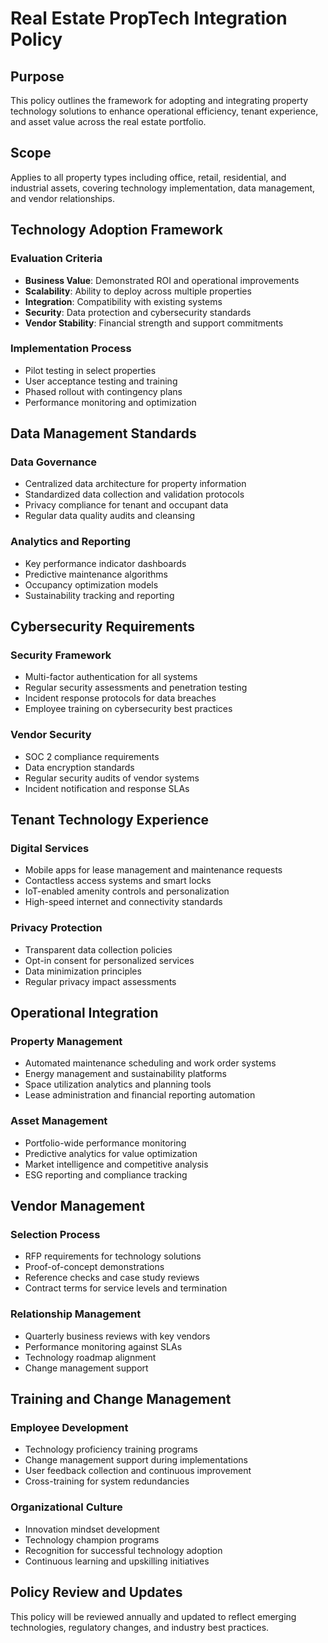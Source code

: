 # Real Estate PropTech Integration Policy

## Purpose
This policy outlines the framework for adopting and integrating property technology solutions to enhance operational efficiency, tenant experience, and asset value across the real estate portfolio.

## Scope
Applies to all property types including office, retail, residential, and industrial assets, covering technology implementation, data management, and vendor relationships.

## Technology Adoption Framework

### Evaluation Criteria
- **Business Value**: Demonstrated ROI and operational improvements
- **Scalability**: Ability to deploy across multiple properties
- **Integration**: Compatibility with existing systems
- **Security**: Data protection and cybersecurity standards
- **Vendor Stability**: Financial strength and support commitments

### Implementation Process
- Pilot testing in select properties
- User acceptance testing and training
- Phased rollout with contingency plans
- Performance monitoring and optimization

## Data Management Standards

### Data Governance
- Centralized data architecture for property information
- Standardized data collection and validation protocols
- Privacy compliance for tenant and occupant data
- Regular data quality audits and cleansing

### Analytics and Reporting
- Key performance indicator dashboards
- Predictive maintenance algorithms
- Occupancy optimization models
- Sustainability tracking and reporting

## Cybersecurity Requirements

### Security Framework
- Multi-factor authentication for all systems
- Regular security assessments and penetration testing
- Incident response protocols for data breaches
- Employee training on cybersecurity best practices

### Vendor Security
- SOC 2 compliance requirements
- Data encryption standards
- Regular security audits of vendor systems
- Incident notification and response SLAs

## Tenant Technology Experience

### Digital Services
- Mobile apps for lease management and maintenance requests
- Contactless access systems and smart locks
- IoT-enabled amenity controls and personalization
- High-speed internet and connectivity standards

### Privacy Protection
- Transparent data collection policies
- Opt-in consent for personalized services
- Data minimization principles
- Regular privacy impact assessments

## Operational Integration

### Property Management
- Automated maintenance scheduling and work order systems
- Energy management and sustainability platforms
- Space utilization analytics and planning tools
- Lease administration and financial reporting automation

### Asset Management
- Portfolio-wide performance monitoring
- Predictive analytics for value optimization
- Market intelligence and competitive analysis
- ESG reporting and compliance tracking

## Vendor Management

### Selection Process
- RFP requirements for technology solutions
- Proof-of-concept demonstrations
- Reference checks and case study reviews
- Contract terms for service levels and termination

### Relationship Management
- Quarterly business reviews with key vendors
- Performance monitoring against SLAs
- Technology roadmap alignment
- Change management support

## Training and Change Management

### Employee Development
- Technology proficiency training programs
- Change management support during implementations
- User feedback collection and continuous improvement
- Cross-training for system redundancies

### Organizational Culture
- Innovation mindset development
- Technology champion programs
- Recognition for successful technology adoption
- Continuous learning and upskilling initiatives

## Policy Review and Updates
This policy will be reviewed annually and updated to reflect emerging technologies, regulatory changes, and industry best practices.
